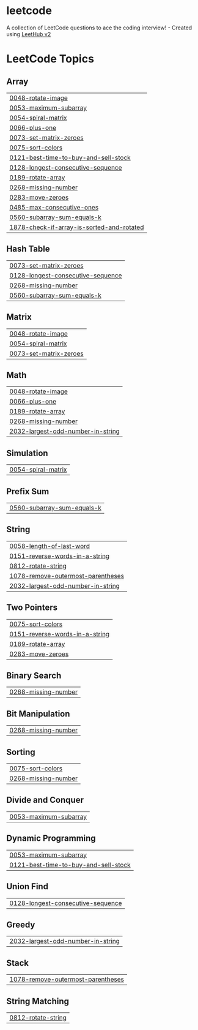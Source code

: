 # leetcode
A collection of LeetCode questions to ace the coding interview! - Created using [LeetHub v2](https://github.com/arunbhardwaj/LeetHub-2.0)

<!---LeetCode Topics Start-->
# LeetCode Topics
## Array
|  |
| ------- |
| [0048-rotate-image](https://github.com/AbhinavChintha/leetcode/tree/master/0048-rotate-image) |
| [0053-maximum-subarray](https://github.com/AbhinavChintha/leetcode/tree/master/0053-maximum-subarray) |
| [0054-spiral-matrix](https://github.com/AbhinavChintha/leetcode/tree/master/0054-spiral-matrix) |
| [0066-plus-one](https://github.com/AbhinavChintha/leetcode/tree/master/0066-plus-one) |
| [0073-set-matrix-zeroes](https://github.com/AbhinavChintha/leetcode/tree/master/0073-set-matrix-zeroes) |
| [0075-sort-colors](https://github.com/AbhinavChintha/leetcode/tree/master/0075-sort-colors) |
| [0121-best-time-to-buy-and-sell-stock](https://github.com/AbhinavChintha/leetcode/tree/master/0121-best-time-to-buy-and-sell-stock) |
| [0128-longest-consecutive-sequence](https://github.com/AbhinavChintha/leetcode/tree/master/0128-longest-consecutive-sequence) |
| [0189-rotate-array](https://github.com/AbhinavChintha/leetcode/tree/master/0189-rotate-array) |
| [0268-missing-number](https://github.com/AbhinavChintha/leetcode/tree/master/0268-missing-number) |
| [0283-move-zeroes](https://github.com/AbhinavChintha/leetcode/tree/master/0283-move-zeroes) |
| [0485-max-consecutive-ones](https://github.com/AbhinavChintha/leetcode/tree/master/0485-max-consecutive-ones) |
| [0560-subarray-sum-equals-k](https://github.com/AbhinavChintha/leetcode/tree/master/0560-subarray-sum-equals-k) |
| [1878-check-if-array-is-sorted-and-rotated](https://github.com/AbhinavChintha/leetcode/tree/master/1878-check-if-array-is-sorted-and-rotated) |
## Hash Table
|  |
| ------- |
| [0073-set-matrix-zeroes](https://github.com/AbhinavChintha/leetcode/tree/master/0073-set-matrix-zeroes) |
| [0128-longest-consecutive-sequence](https://github.com/AbhinavChintha/leetcode/tree/master/0128-longest-consecutive-sequence) |
| [0268-missing-number](https://github.com/AbhinavChintha/leetcode/tree/master/0268-missing-number) |
| [0560-subarray-sum-equals-k](https://github.com/AbhinavChintha/leetcode/tree/master/0560-subarray-sum-equals-k) |
## Matrix
|  |
| ------- |
| [0048-rotate-image](https://github.com/AbhinavChintha/leetcode/tree/master/0048-rotate-image) |
| [0054-spiral-matrix](https://github.com/AbhinavChintha/leetcode/tree/master/0054-spiral-matrix) |
| [0073-set-matrix-zeroes](https://github.com/AbhinavChintha/leetcode/tree/master/0073-set-matrix-zeroes) |
## Math
|  |
| ------- |
| [0048-rotate-image](https://github.com/AbhinavChintha/leetcode/tree/master/0048-rotate-image) |
| [0066-plus-one](https://github.com/AbhinavChintha/leetcode/tree/master/0066-plus-one) |
| [0189-rotate-array](https://github.com/AbhinavChintha/leetcode/tree/master/0189-rotate-array) |
| [0268-missing-number](https://github.com/AbhinavChintha/leetcode/tree/master/0268-missing-number) |
| [2032-largest-odd-number-in-string](https://github.com/AbhinavChintha/leetcode/tree/master/2032-largest-odd-number-in-string) |
## Simulation
|  |
| ------- |
| [0054-spiral-matrix](https://github.com/AbhinavChintha/leetcode/tree/master/0054-spiral-matrix) |
## Prefix Sum
|  |
| ------- |
| [0560-subarray-sum-equals-k](https://github.com/AbhinavChintha/leetcode/tree/master/0560-subarray-sum-equals-k) |
## String
|  |
| ------- |
| [0058-length-of-last-word](https://github.com/AbhinavChintha/leetcode/tree/master/0058-length-of-last-word) |
| [0151-reverse-words-in-a-string](https://github.com/AbhinavChintha/leetcode/tree/master/0151-reverse-words-in-a-string) |
| [0812-rotate-string](https://github.com/AbhinavChintha/leetcode/tree/master/0812-rotate-string) |
| [1078-remove-outermost-parentheses](https://github.com/AbhinavChintha/leetcode/tree/master/1078-remove-outermost-parentheses) |
| [2032-largest-odd-number-in-string](https://github.com/AbhinavChintha/leetcode/tree/master/2032-largest-odd-number-in-string) |
## Two Pointers
|  |
| ------- |
| [0075-sort-colors](https://github.com/AbhinavChintha/leetcode/tree/master/0075-sort-colors) |
| [0151-reverse-words-in-a-string](https://github.com/AbhinavChintha/leetcode/tree/master/0151-reverse-words-in-a-string) |
| [0189-rotate-array](https://github.com/AbhinavChintha/leetcode/tree/master/0189-rotate-array) |
| [0283-move-zeroes](https://github.com/AbhinavChintha/leetcode/tree/master/0283-move-zeroes) |
## Binary Search
|  |
| ------- |
| [0268-missing-number](https://github.com/AbhinavChintha/leetcode/tree/master/0268-missing-number) |
## Bit Manipulation
|  |
| ------- |
| [0268-missing-number](https://github.com/AbhinavChintha/leetcode/tree/master/0268-missing-number) |
## Sorting
|  |
| ------- |
| [0075-sort-colors](https://github.com/AbhinavChintha/leetcode/tree/master/0075-sort-colors) |
| [0268-missing-number](https://github.com/AbhinavChintha/leetcode/tree/master/0268-missing-number) |
## Divide and Conquer
|  |
| ------- |
| [0053-maximum-subarray](https://github.com/AbhinavChintha/leetcode/tree/master/0053-maximum-subarray) |
## Dynamic Programming
|  |
| ------- |
| [0053-maximum-subarray](https://github.com/AbhinavChintha/leetcode/tree/master/0053-maximum-subarray) |
| [0121-best-time-to-buy-and-sell-stock](https://github.com/AbhinavChintha/leetcode/tree/master/0121-best-time-to-buy-and-sell-stock) |
## Union Find
|  |
| ------- |
| [0128-longest-consecutive-sequence](https://github.com/AbhinavChintha/leetcode/tree/master/0128-longest-consecutive-sequence) |
## Greedy
|  |
| ------- |
| [2032-largest-odd-number-in-string](https://github.com/AbhinavChintha/leetcode/tree/master/2032-largest-odd-number-in-string) |
## Stack
|  |
| ------- |
| [1078-remove-outermost-parentheses](https://github.com/AbhinavChintha/leetcode/tree/master/1078-remove-outermost-parentheses) |
## String Matching
|  |
| ------- |
| [0812-rotate-string](https://github.com/AbhinavChintha/leetcode/tree/master/0812-rotate-string) |
<!---LeetCode Topics End-->
